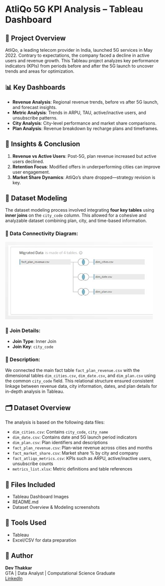 # AtliQo 5G KPI Analysis – Tableau Dashboard

## 📌 Project Overview
AtliQo, a leading telecom provider in India, launched 5G services in May 2022. Contrary to expectations, the company faced a decline in active users and revenue growth. This Tableau project analyzes key performance indicators (KPIs) from periods before and after the 5G launch to uncover trends and areas for optimization.

## 📊 Key Dashboards
- **Revenue Analysis**: Regional revenue trends, before vs after 5G launch, and forecast insights.
- **Metric Analysis**: Trends in ARPU, TAU, active/inactive users, and unsubscribe patterns.
- **City Analysis**: City-level performance and market share comparisons.
- **Plan Analysis**: Revenue breakdown by recharge plans and timeframes.

## 🧠 Insights & Conclusion
1. **Revenue vs Active Users**: Post-5G, plan revenue increased but active users declined.
2. **Retention Focus**: Modified offers in underperforming cities can improve user engagement.
3. **Market Share Dynamics**: AtliQo’s share dropped—strategy revision is key.

## 🧩 Dataset Modeling

The dataset modeling process involved integrating **four key tables** using **inner joins** on the `city_code` column. This allowed for a cohesive and analyzable dataset combining plan, city, and time-based information.

### 🔗 Data Connectivity Diagram:
![Dataset Modeling](Data%20Modeling.jpg)

### 📌 Join Details:
- **Join Type**: Inner Join  
- **Join Key**: `city_code`

### 📝 Description:
We connected the main fact table `fact_plan_revenue.csv` with the dimensional tables `dim_cities.csv`, `dim_date.csv`, and `dim_plan.csv` using the common `city_code` field. This relational structure ensured consistent linkage between revenue data, city information, dates, and plan details for in-depth analysis in Tableau.

## 🗂 Dataset Overview

The analysis is based on the following data files:

- `dim_cities.csv`: Contains `city_code`, `city_name`
- `dim_date.csv`: Contains date and 5G launch period indicators
- `dim_plan.csv`: Plan identifiers and descriptions
- `fact_plan_revenue.csv`: Plan-wise revenue across cities and months
- `fact_market_share.csv`: Market share % by city and company
- `fact_atliqo_metrics.csv`: KPIs such as ARPU, active/inactive users, unsubscribe counts
- `metrics_list.xlsx`: Metric definitions and table references

## 📁 Files Included
- Tableau Dashboard Images
- README.md
- Dataset Overview & Modeling screenshots

## 🔧 Tools Used
- Tableau
- Excel/CSV for data preparation

## 📌 Author
**Dev Thakkar**  
GTA | Data Analyst | Computational Science Graduate  
[LinkedIn](https://www.linkedin.com)
